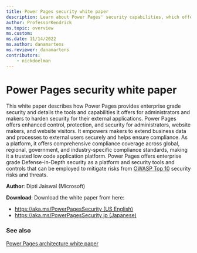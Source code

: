 ```yaml
---
title: Power Pages security white paper
description: Learn about Power Pages' security capabilities, which offer enhanced control, protection, and security for administrators, website makers, and website visitors.
author: ProfessorKendrick
ms.topic: overview
ms.custom: 
ms.date: 11/14/2022
ms.author: danamartens
ms.reviewer: danamartens
contributors:
    - nickdoelman
---
```


# Power Pages security white paper

This white paper describes how Power Pages provides enterprise grade security and details the tools and capabilities it offers for administrators and makers to harden security for their external applications. Power Pages offers enhanced control, protection, and security for administrators, website makers, and website visitors. It empowers makers to extend business data and processes to external users securely and helps ensure compliance. As a platform, it offers comprehensive compliance coverage across global, regional, government, and industry-specific compliance standards, making it a trusted low code application platform. Power Pages offers enterprise grade Defense-in-Depth security as a platform and security tools and controls that can be employed to mitigate risks from [OWASP Top 10](https://owasp.org/www-project-top-ten/) security risks and threats.

**Author**: Dipti Jaiswal (Microsoft)

**Download**: Download the white paper from here: 
- [https://aka.ms/PowerPagesSecurity (US English)](https://aka.ms/PowerPagesSecurity)
- [https://aka.ms/PowerPagesSecurity jp (Japanese)](https://aka.ms/PowerPagesSecurity_jp)

### See also

[Power Pages architecture white paper](architecture.md)

